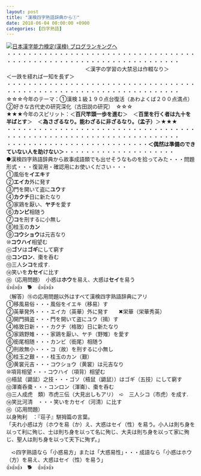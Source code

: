 ```yaml
---
layout: post
title: "漢検四字熟語辞典から①"
date: 2018-06-04 00:00:00 +0900
categories: [四字熟語]
---
```


[![](/syuusyuu9701/assets/images/漢検四字熟語辞典から①-br_c_3028_1.gif)](http://blog.with2.net/link.php?1659096:3028 "日本漢字能力検定(漢検) ブログランキングへ")[日本漢字能力検定(漢検) ブログランキングへ](http://blog.with2.net/link.php?1659096:3028)  
・・・・・・・・・・・・・・・・・・・・・・・・・・・・・・・・・・・・・・・・・・・・・・・・・・・・・・・・・・・・・・・・・・・・・  
　　　　　　　　　　　　　　　＜漢字の学習の大禁忌は作輟なり＞　　　　　＜一跌を経れば一知を長ず＞　　　　　  
・・・・・・・・・・・・・・・・・・・・・・・・・・・・・・・・・・・・・・・・・・・・・・・・・・・・・・・・・・・・・・・・・・・・・  
☆☆☆今年のテーマ：①漢検１級１９０点台復活（あわよくば２００点満点）　②好きな古代史の研究深化（古田説の研究）　☆☆☆  
★★★今年のスピリット：＜**百尺竿頭一歩を進む**＞　＜**百里を行く者は九十を半ばとす**＞　＜**為さざるなり。能わざるに非ざるなり。（孟子）**＞★★★  
・・・・・・・・・・・・・・・・・・・・・・・・・・・・・・・・・・・・・・・・・・・・・・・・・・・・・・・・・・・・・・・・・・・・・  
・・・・・・・・・・・・・・・・・・・・・・・・・・・**＜偶然は準備のできていない人を助けない＞**・・・・・・・・・・・・・・・・・・・・・  
●漢検四字熟語辞典から故事成語類でも出せそうなものを拾ってみた・・・問題形式・・・復習用・確認用にお使いください・・・  
①風俗を**イエキ**す  
②**エイカ**外に発す　  
③門を開いて盗に**ユウ**す  
④**カクチ**日に新たなり  
⑤家鶏を厭い、**ヤチ**を愛す  
⑥**カンビ**相随う  
⑦**コ**を刑するに小無し　  
⑧桂玉の**カン**  
⑨**コウショウ**は元吉なり  
⑩**コウハイ**相望む  
⑪**ゴソ**は**ゴギ**にして窮す  
⑫**コンロン**、棗を呑む  
⑬三人**シコ**を成す.  
⑭笑いを**カセイ**に比す  
⑮（応用問題）　小惑は**ホウ**を易え、大惑は**セイ**を易う  
👍👍👍　🐕　👍👍👍  
（解答）⑮の応用問題以外はすべて漢検四字熟語辞典にアリ  
①移風易俗・・・風俗をイエキ（移易）す  
②英華発外・・・エイカ（英華）外に発す　　✖栄華（栄華秀英）  
③開門揖盗・・・門を開いて盗にユウ（揖）す  
④格致日新・・・カクチ（格致）日に新たなり  
⑤家鶏野雉・・・家鶏を厭い、ヤチ（野雉）を愛す  
⑥銜尾相随・・・カンビ（銜尾）相随う  
⑦刑故無小・・・コ（故）を刑するに小無し　  
⑧桂玉之艱・・・桂玉のカン（艱）  
⑨黄裳元吉・・・コウショウ（黄裳）は元吉なり  
⑩項背相望・・・コウハイ（項背）相望む  
⑪梧鼠（鼯鼠）之技・・・ゴソ（梧鼠（鼯鼠））はゴギ（五技）にして窮す  
⑫渾崙呑棗・・・コンロン（渾崙）、棗を呑む  
⑬三人成虎　類）市虎三伝（大見出しもアリ）　➪　三人シコ（市虎）を成す.  
⑭笑比河清　・・・笑いをカセイ（河清）に比す  
⑮（応用問題）  
以身殉利　：『荘子』駢拇篇の言葉。  
「夫れ小惑は方（ホウを易（か）え、大惑はセイ（性）を易う。小人は則ち身を以って利に殉じ、士は則ち身を以って名に殉じ、大夫は則ち身を以って家に殉じ、聖人は則ち身を以って天下に殉ず。」  
  
　➪四字熟語なら「小惑易方」または「大惑易性」・・・成語なら「小惑はホウ（方）を易え、大惑はセイ（性）を易う」  
👍👍👍　🐕　👍👍👍